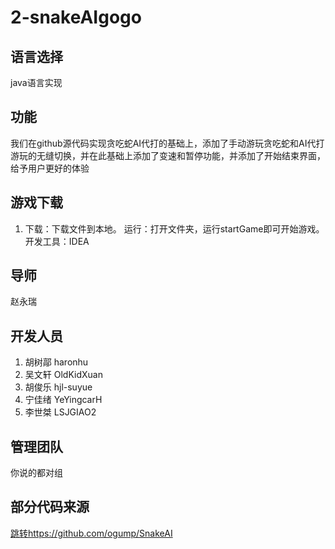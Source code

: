 # 2-snakeAIgogo
## 语言选择
java语言实现
## 功能
我们在github源代码实现贪吃蛇AI代打的基础上，添加了手动游玩贪吃蛇和AI代打游玩的无缝切换，并在此基础上添加了变速和暂停功能，并添加了开始结束界面，给予用户更好的体验

## 游戏下载
1. 下载：下载文件到本地。
运行：打开文件夹，运行startGame即可开始游戏。
开发工具：IDEA


## 导师
赵永瑞

## 开发人员
1. 胡树鄗 haronhu
2. 吴文轩 OldKidXuan
3. 胡俊乐 hjl-suyue
4. 宁佳绪 YeYingcarH
5. 李世桀 LSJGIAO2
## 管理团队
你说的都对组 
## 部分代码来源
[跳转https://github.com/ogump/SnakeAI](https://github.com/ogump/SnakeAI)


